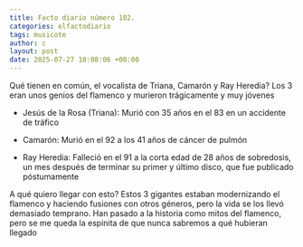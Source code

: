```yaml
---
title: Facto diario número 102.
categories: elfactodiario
tags: musicote
author: c
layout: post
date: 2025-07-27 10:08:06 +00:00
---
```

Qué tienen en común, el vocalista de Triana, Camarón y Ray Heredia?
Los 3 eran unos genios del flamenco y murieron trágicamente y muy jóvenes

- Jesús de la Rosa (Triana): Murió con 35 años en el 83 en un accidente de tráfico 

- Camarón: Murió en el 92 a los 41 años de cáncer de pulmón 

- Ray Heredia: Falleció en el 91 a la corta edad de 28 años de sobredosis, un mes después de terminar su primer y último disco, que fue publicado póstumamente 

A qué quiero llegar con esto? Estos 3 gigantes estaban modernizando el flamenco y haciendo fusiones con otros géneros, pero la vida se los llevó demasiado temprano. Han pasado a la historia como mitos del flamenco, pero se me queda la espinita de que nunca sabremos a qué hubieran llegado
